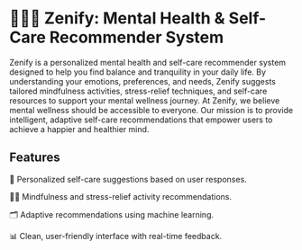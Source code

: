 # 🧘🏻‍♂ Zenify: Mental Health & Self-Care Recommender System

Zenify is a personalized mental health and self-care recommender system designed to help you find balance and tranquility in your daily life. By understanding your emotions, preferences, and needs, Zenify suggests tailored mindfulness activities, stress-relief techniques, and self-care resources to support your mental wellness journey.
At Zenify, we believe mental wellness should be accessible to everyone. Our mission is to provide intelligent, adaptive self-care recommendations that empower users to achieve a happier and healthier mind.

## Features

🌱 Personalized self-care suggestions based on user responses.

🧘‍♀️ Mindfulness and stress-relief activity recommendations.

🗂️ Adaptive recommendations using machine learning.

📊 Clean, user-friendly interface with real-time feedback.


